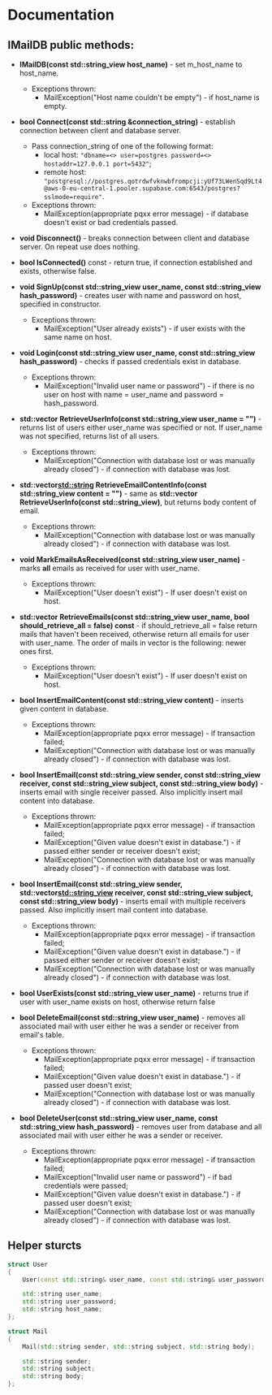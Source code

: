 # Documentation

## IMailDB public methods:

+ **IMailDB(const std::string_view host_name)** - set m_host_name to host_name.
  + Exceptions thrown:
    + MailException("Host name couldn't be empty") - if host_name is empty.

+ **bool Connect(const std::string &connection_string)** - establish connection between client and database server.
  + Pass connection_string of one of the following format:
    + local host: `"dbname=<> user=postgres password=<> hostaddr=127.0.0.1 port=5432"`;
    + remote host: `"postgresql://postgres.qotrdwfvknwbfrompcji:yUf73LWenSqd9Lt4@aws-0-eu-central-1.pooler.supabase.com:6543/postgres?sslmode=require"`.
  + Exceptions thrown:
    + MailException(appropriate pqxx error message) - if database doesn't exist or bad credentials passed.

+ **void Disconnect()** - breaks connection between client and database server. On repeat use does nothing.

+ **bool IsConnected()** const - return true, if connection established and exists, otherwise false. 

+ **void SignUp(const std::string_view user_name, const std::string_view hash_password)** - creates user with name and password on host, specified in constructor.
  + Exceptions thrown:
    + MailException("User already exists") - if user exists with the same name on host.
    
+ **void Login(const std::string_view user_name, const std::string_view hash_password)** - checks if passed credentials exist in database.
  + Exceptions thrown:
    + MailException("Invalid user name or password") - if there is no user on host with name = user_name and password = hash_password.

+ **std::vector<User> RetrieveUserInfo(const std::string_view user_name = "")** - returns list of users either user_name was specified or not. If user_name was not specified, returns list of all users.
  + Exceptions thrown:
    + MailException("Connection with database lost or was manually already closed") - if connection with database was lost.

+ **std::vector<std::string> RetrieveEmailContentInfo(const std::string_view content = "")** - same as **std::vector<User> RetrieveUserInfo(const std::string_view)**, but returns body content of email.
  + Exceptions thrown:
    + MailException("Connection with database lost or was manually already closed") - if connection with database was lost.
   
+ **void MarkEmailsAsReceived(const std::string_view user_name)** - marks **all** emails as received for user with user_name.
  + Exceptions thrown:
    + MailException("User doesn't exist") - If user doesn't exist on host.                            

      
+ **std::vector<Mail> RetrieveEmails(const std::string_view user_name, bool should_retrieve_all = false) const** - if should_retrieve_all = false return mails that haven't been received, otherwise return all emails for user with user_name. The order of mails in vector is the following: newer ones first.
  + Exceptions thrown:
    + MailException("User doesn't exist") - If user doesn't exist on host.

+ **bool InsertEmailContent(const std::string_view content)** - inserts given content in database.
  + Exceptions thrown:
    + MailException(appropriate pqxx error message) - if transaction failed; 
    + MailException("Connection with database lost or was manually already closed") - if connection with database was lost.
  
+ **bool InsertEmail(const std::string_view sender, const std::string_view receiver,
                            const std::string_view subject, const std::string_view body)** - inserts email with single receiver passed. Also implicitly insert mail content into database.
  + Exceptions thrown:
    + MailException(appropriate pqxx error message) - if transaction failed;
    + MailException("Given value doesn't exist in database.") - if passed either sender or receiver doesn't exist;
    + MailException("Connection with database lost or was manually already closed") - if connection with database was lost.

+ **bool InsertEmail(const std::string_view sender, std::vector<std::string_view> receiver,
                            const std::string_view subject, const std::string_view body)** - inserts email with multiple receivers passed. Also implicitly insert mail content into database.
  + Exceptions thrown:
    + MailException(appropriate pqxx error message) - if transaction failed;
    + MailException("Given value doesn't exist in database.") - if passed either sender or receiver doesn't exist;
    + MailException("Connection with database lost or was manually already closed") - if connection with database was lost.

+ **bool UserExists(const std::string_view user_name)** - returns true if user with user_name exists on host, otherwise return false

+ **bool DeleteEmail(const std::string_view user_name)** - removes all associated mail with user either he was a sender or receiver from email's table.
  + Exceptions thrown:
    + MailException(appropriate pqxx error message) - if transaction failed;
    + MailException("Given value doesn't exist in database.") - if passed user doesn't exist;
    + MailException("Connection with database lost or was manually already closed") - if connection with database was lost.

+ **bool DeleteUser(const std::string_view user_name, const std::string_view hash_password)** - removes user from database and all associated mail with user either he was a sender or receiver.
  + Exceptions thrown:
    + MailException(appropriate pqxx error message) - if transaction failed;
    + MailException("Invalid user name or password") - if bad credentials were passed;
    + MailException("Given value doesn't exist in database.") - if passed user doesn't exist;
    + MailException("Connection with database lost or was manually already closed") - if connection with database was lost.

## Helper sturcts
```C++
struct User
{
    User(const std::string& user_name, const std::string& user_password, const std::string& host_name);

    std::string user_name;
    std::string user_password;
    std::string host_name;
};

struct Mail
{
    Mail(std::string sender, std::string subject, std::string body);

    std::string sender;
    std::string subject;
    std::string body;
};
```
